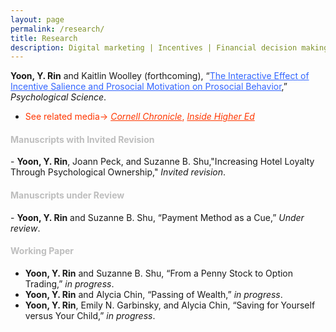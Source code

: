 ```yaml
---
layout: page
permalink: /research/
title: Research
description: Digital marketing | Incentives | Financial decision making | Online payment
---
```

<b>Yoon, Y. Rin</b> and Kaitlin Woolley (forthcoming), “<a target="_blank" style="color: #3366ff" href="https://journals.sagepub.com/doi/pdf/10.1177/09567976241234560?casa_token=xy88uaJX2gYAAAAA:az7vR526gNd-km8wec-IromU89eAj0QWzDN-QvisO5ePeKzXOxpWIFS-aT8nmO1_7LwhxFJFAV0J">The Interactive Effect of Incentive Salience and Prosocial Motivation on Prosocial Behavior</a>,” <i>Psychological Science</i>. 
<ul>
<li><span style="color: #ff3700">See related media→ <em><a style="color: #ff3700" href="https://news.cornell.edu/stories/2024/03/promoting-thank-you-gifts-can-boost-charitable-donations">Cornell Chronicle</a></em>, <a style="color: #ff3700" href="https://www.insidehighered.com/news/business/fundraising/2024/03/18/small-thank-you-gifts-may-boost-alumni-donor-engagement"><span style="color: #ff3700"><em>Inside Higher Ed</em></span></a></span></li>
</ul>
   <!--- 1. [Abstract]({% link misc_pages/abstracts/2019_abstract_socspace.md %})---> 
   <!--- 2. What we made our Ps do: <a target="_blank" href="https://johnson.yul1.qualtrics.com/jfe/preview/previewId/3179a1e6-e7b6-446a-8c9f-8f9e184f3ad3/SV_7R5HQDCp5R46FTw/BL_eD5lDRgge4KQ0x8?Q_SurveyVersionID=current">demo1</a>, <a target="_blank" href="https://johnson.yul1.qualtrics.com/jfe/preview/previewId/3179a1e6-e7b6-446a-8c9f-8f9e184f3ad3/SV_7R5HQDCp5R46FTw/BL_3eIUIh36JBzryuN?Q_SurveyVersionID=current">demo2</a> ---> 
   <!--- 3. <a href="TBD">OSF</a>   ---> 
   
<h4><span style="color:#bebebe;"><b>Manuscripts with Invited Revision</b></span></h4>
- <b>Yoon, Y. Rin</b>, Joann Peck, and Suzanne B. Shu,"Increasing Hotel Loyalty Through Psychological Ownership,"  <i>Invited revision</i>.


<h4><span style="color:#bebebe;"><b>Manuscripts under Review</b> </span></h4> 
- <b>Yoon, Y. Rin</b> and Suzanne B. Shu, “Payment Method as a Cue,” <i>Under review</i>.


 <!--- <h4><span style="color:#bebebe;"><b>Manuscripts in Preparation</b> </span></h4>--->



<h4><span style="color:#bebebe;"><b>Working Paper</b></span></h4>

- <b>Yoon, Y. Rin</b> and Suzanne B. Shu, “From a Penny Stock to Option Trading,” <i>in progress</i>.
- <b>Yoon, Y. Rin</b> and Alycia Chin, “Passing of Wealth,” <i>in progress</i>.
- <b>Yoon, Y. Rin</b>, Emily N. Garbinsky, and Alycia Chin, “Saving for Yourself versus Your Child,” <i>in progress</i>.

<!--- <h3 class="year">{{2023}}</h3>--->
